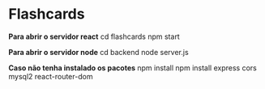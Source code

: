 # Flashcards
**Para abrir o servidor react**
    cd flashcards
    npm start

**Para abrir o servidor node**
    cd backend
    node server.js

**Caso não tenha instalado os pacotes**
    npm install
    npm install express cors mysql2 react-router-dom 